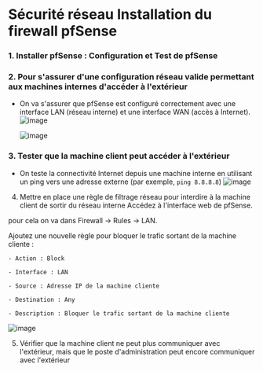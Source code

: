 # Sécurité réseau Installation du firewall pfSense
### 1. Installer pfSense : Configuration et Test de pfSense

### 2. Pour s'assurer d'une configuration réseau valide permettant aux machines internes d'accéder à l'extérieur
- On va s'assurer que pfSense est configuré correctement avec une interface LAN (réseau interne) et une interface WAN (accès à Internet).
  ![image](https://github.com/user-attachments/assets/79d2b35e-0786-47ad-aff8-1c760c5c65f6)

  ![image](https://github.com/user-attachments/assets/85b963a2-c3b7-4736-8268-29b1e672dfc4)

### 3. Tester que la machine client peut accéder à l'extérieur
- On teste la connectivité Internet depuis une machine interne en utilisant un ping vers une adresse externe (par exemple, `ping 8.8.8.8`)
![image](https://github.com/user-attachments/assets/7acb756f-cca3-4dff-95f6-8aff2a84b8a3)

4. Mettre en place une règle de filtrage réseau pour interdire à la machine client de sortir du réseau interne
Accédez à l'interface web de pfSense.

  pour cela on va dans Firewall -> Rules -> LAN.

Ajoutez une nouvelle règle pour bloquer le trafic sortant de la machine cliente :

    - Action : Block

    - Interface : LAN

    - Source : Adresse IP de la machine cliente

    - Destination : Any

    - Description : Bloquer le trafic sortant de la machine cliente

![image](https://github.com/user-attachments/assets/8f1ce9c2-eb82-496e-8b62-1680b73b67d1)

5. Vérifier que la machine client ne peut plus communiquer avec l'extérieur, mais que le poste d'administration peut encore communiquer avec l'extérieur
